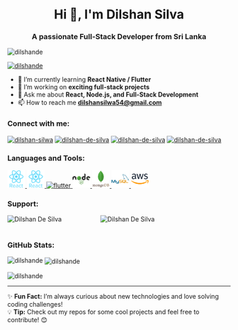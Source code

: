 <h1 align="center">Hi 👋, I'm Dilshan Silva</h1>
<h3 align="center">A passionate Full-Stack Developer from Sri Lanka</h3>

<p align="left"> <img src="https://komarev.com/ghpvc/?username=dilshande&label=Profile%20views&color=0e75b6&style=flat" alt="dilshande" /> </p>

<p align="left"> <a href="https://github.com/ryo-ma/github-profile-trophy"><img src="https://github-profile-trophy.vercel.app/?username=dilshande" alt="dilshande" /></a> </p>

- 🌱 I’m currently learning **React Native / Flutter**  
- 🔭 I’m working on **exciting full-stack projects**  
- 💬 Ask me about **React, Node.js, and Full-Stack Development**  
- 📫 How to reach me **dilshansilwa54@gmail.com**  

<h3 align="left">Connect with me:</h3>
<p align="left">
<a href="https://codepen.io/dilshan-silwa" target="blank"><img align="center" src="https://raw.githubusercontent.com/rahuldkjain/github-profile-readme-generator/master/src/images/icons/Social/codepen.svg" alt="dilshan-silwa" height="30" width="40" /></a>
<a href="https://linkedin.com/in/dilshan-de-silva" target="blank"><img align="center" src="https://raw.githubusercontent.com/rahuldkjain/github-profile-readme-generator/master/src/images/icons/Social/linked-in-alt.svg" alt="dilshan-de-silva" height="30" width="40" /></a>
<a href="https://fb.com/dilshan-de-silva" target="blank"><img align="center" src="https://raw.githubusercontent.com/rahuldkjain/github-profile-readme-generator/master/src/images/icons/Social/facebook.svg" alt="dilshan-de-silva" height="30" width="40" /></a>
<a href="https://instagram.com/dilshan-de-silva" target="blank"><img align="center" src="https://raw.githubusercontent.com/rahuldkjain/github-profile-readme-generator/master/src/images/icons/Social/instagram.svg" alt="dilshan-de-silva" height="30" width="40" /></a>
</p>

<h3 align="left">Languages and Tools:</h3>
<p align="left"> 
<a href="https://reactnative.dev/" target="_blank" rel="noreferrer"> <img src="https://raw.githubusercontent.com/devicons/devicon/master/icons/react/react-original-wordmark.svg" alt="react native" width="40" height="40"/> </a>
<a href="https://reactjs.org/" target="_blank" rel="noreferrer"> <img src="https://raw.githubusercontent.com/devicons/devicon/master/icons/react/react-original-wordmark.svg" alt="react" width="40" height="40"/> </a> 
<a href="https://flutter.dev" target="_blank" rel="noreferrer"> <img src="https://www.vectorlogo.zone/logos/flutterio/flutterio-icon.svg" alt="flutter" width="40" height="40"/> </a> 
<a href="https://nodejs.org" target="_blank" rel="noreferrer"> <img src="https://raw.githubusercontent.com/devicons/devicon/master/icons/nodejs/nodejs-original-wordmark.svg" alt="nodejs" width="40" height="40"/> </a> 
<a href="https://www.mongodb.com/" target="_blank" rel="noreferrer"> <img src="https://raw.githubusercontent.com/devicons/devicon/master/icons/mongodb/mongodb-original-wordmark.svg" alt="mongodb" width="40" height="40"/> </a> 
<a href="https://www.mysql.com/" target="_blank" rel="noreferrer"> <img src="https://raw.githubusercontent.com/devicons/devicon/master/icons/mysql/mysql-original-wordmark.svg" alt="mysql" width="40" height="40"/> </a>
<a href="https://aws.amazon.com" target="_blank" rel="noreferrer"> <img src="https://raw.githubusercontent.com/devicons/devicon/master/icons/amazonwebservices/amazonwebservices-original-wordmark.svg" alt="aws" width="40" height="40"/> </a> 
<!-- Add more icons as needed -->
</p>

<h3 align="left">Support:</h3>
<p><a href="https://www.buymeacoffee.com/dilshande"> <img align="left" src="https://cdn.buymeacoffee.com/buttons/v2/default-yellow.png" height="50" width="210" alt="Dilshan De Silva" /></a><a href="https://ko-fi.com/dilshande"> <img align="left" src="https://cdn.ko-fi.com/cdn/kofi3.png?v=3" height="50" width="210" alt="Dilshan De Silva" /></a></p>
<br><br>

<h3 align="left">GitHub Stats:</h3>
<p><img align="left" src="https://github-readme-stats.vercel.app/api/top-langs?username=dilshande&show_icons=true&locale=en&layout=compact" alt="dilshande" /></p>

<p>&nbsp;<img align="center" src="https://github-readme-stats.vercel.app/api?username=dilshande&show_icons=true&locale=en" alt="dilshande" /></p>

<p><img align="center" src="https://github-readme-streak-stats.herokuapp.com/?user=dilshande&" alt="dilshande" /></p>

---

✨ **Fun Fact:** I’m always curious about new technologies and love solving coding challenges!  
💡 **Tip:** Check out my repos for some cool projects and feel free to contribute! 😊

